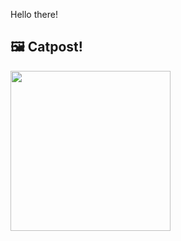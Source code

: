 Hello there!



## 🖼️ Catpost!

<sub>
    <img src="https://cdn2.thecatapi.com/images/040aXNMFm.jpg" height="256">
</sub>

